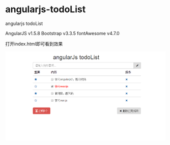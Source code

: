 # angularjs-todoList
angularjs todoList

AngularJS v1.5.8
Bootstrap v3.3.5
fontAwesome v4.7.0

打开index.html即可看到效果

<img src="eg.png" title="效果图" alt="效果图">